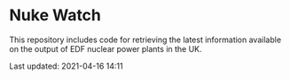 # Nuke Watch

This repository includes code for retrieving the latest information available on the output of EDF nuclear power plants in the UK.

Last updated: 2021-04-16 14:11